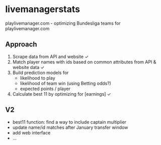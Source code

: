 # livemanagerstats
playlivemanager.com - optimizing Bundesliga teams for playlivemanager.com

## Approach
1. Scrape data from API and website ✓
2. Match player names with ids based on common attributes from API & website data ✓
3. Build prediction models for
    - likelihood to play
    - likelihood of team win (using Betting odds?)
    - expected points / player
4. Calculate best 11 by optimizing for [earnings] ✓

## V2
- best11 function: find a way to include captain multiplier
- update name/id matches after January transfer window
- add web interface
- ...

